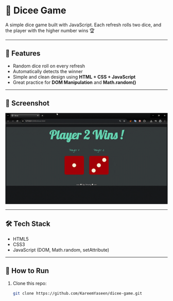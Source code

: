 # 🎲 Dicee Game  

A simple dice game built with JavaScript. Each refresh rolls two dice, and the player with the higher number wins 🏆  

---

## 🚀 Features
- Random dice roll on every refresh  
- Automatically detects the winner  
- Simple and clean design using **HTML + CSS + JavaScript**  
- Great practice for **DOM Manipulation** and **Math.random()**  

---

## 📸 Screenshot
![Dicee Demo](./images/Dicee.gif)

---

## 🛠️ Tech Stack
- HTML5  
- CSS3  
- JavaScript (DOM, Math.random, setAttribute)  

---

## 📂 How to Run
1. Clone this repo:  
   ```bash
   git clone https://github.com/KareemYaseen/dicee-game.git
